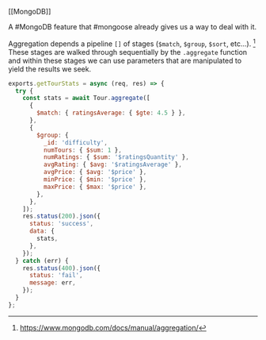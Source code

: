 [[MongoDB]]

A #MongoDB feature that #mongoose already gives us a way to deal with it.


Aggregation depends a pipeline `[]` of stages (`$match`, `$group`, `$sort`, etc...). [^1]
These stages are walked through sequentially by the `.aggregate` function and within these stages we can use parameters that are manipulated to yield the results we seek.
```JavaScript
exports.getTourStats = async (req, res) => {
  try {
    const stats = await Tour.aggregate([
      {
        $match: { ratingsAverage: { $gte: 4.5 } },
      },
      {
        $group: {
          _id: 'difficulty',
          numTours: { $sum: 1 },
          numRatings: { $sum: '$ratingsQuantity' },
          avgRating: { $avg: '$ratingsAverage' },
          avgPrice: { $avg: '$price' },
          minPrice: { $min: '$price' },
          maxPrice: { $max: '$price' },
        },
      },
    ]);
    res.status(200).json({
      status: 'success',
      data: {
        stats,
      },
    });
  } catch (err) {
    res.status(400).json({
      status: 'fail',
      message: err,
    });
  }
};
```

[^1]: https://www.mongodb.com/docs/manual/aggregation/
